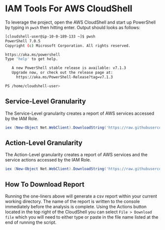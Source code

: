 # IAM Tools For AWS CloudShell

To leverage the project, open the AWS CloudShell and start up PowerShell by typing in `pwsh` then hitting enter. Output should looks as follows:

```sh
[cloudshell-user@ip-10-0-189-133 ~]$ pwsh
PowerShell 7.0.5
Copyright (c) Microsoft Corporation. All rights reserved.

https://aka.ms/powershell
Type 'help' to get help.

   A new PowerShell stable release is available: v7.1.3
   Upgrade now, or check out the release page at:
     https://aka.ms/PowerShell-Release?tag=v7.1.3

PS /home/cloudshell-user>
```

## Service-Level Granularity

The Service-Level granularity creates a report of AWS services accessed by the IAM Role.

```powershell
iex (New-Object Net.WebClient).DownloadString('https://raw.githubusercontent.com/grolston/iam-access-report/master/iamtools-services.ps1')
```

## Action-Level Granularity


The Action-Level granularity creates a report of AWS services and the service actions accessed by the IAM Role.

```powershell
iex (New-Object Net.WebClient).DownloadString('https://raw.githubusercontent.com/grolston/iam-access-report/master/iamtools.ps1')
```


## How To Download Report

Running the one-liners above will generate a csv report within your current working directory. The name of the report is written to the console immediately before the analysis is complete. Using the Actions button located in the top right of the CloudShell you can select `File > Download file` which you will need to either type or paste in the file name listed at the end of running the script.